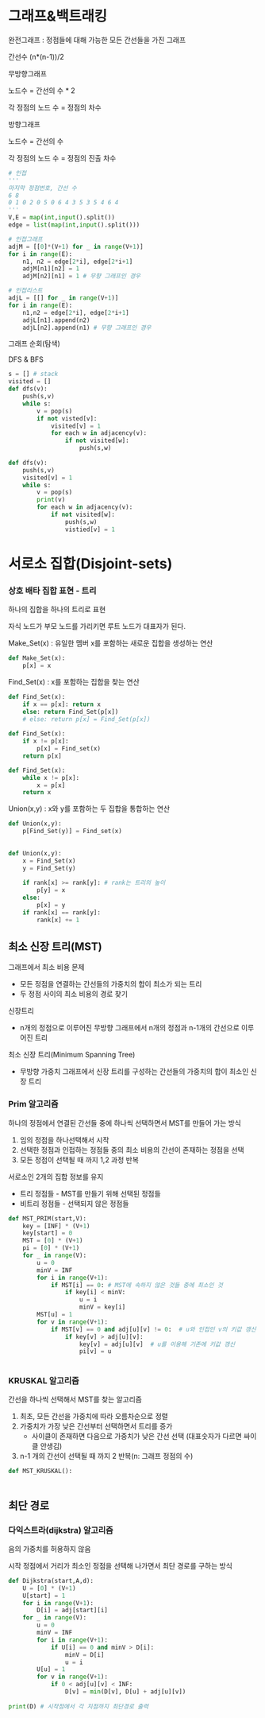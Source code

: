 # 그래프&백트래킹

완전그래프 : 정점들에 대해 가능한 모든 간선들을 가진 그래프

간선수 (n*(n-1))/2



무방향그래프

노드수 = 간선의 수 * 2

각 정점의 노드 수 = 정점의 차수



방향그래프

노드수 = 간선의 수

각 정점의 노드 수 = 정점의 진출 차수



```python
# 인접
'''
마지막 정점번호, 간선 수
6 8
0 1 0 2 0 5 0 6 4 3 5 3 5 4 6 4
'''
V,E = map(int,input().split())
edge = list(map(int,input().split()))

# 인접그래프
adjM = [[0]*(V+1) for _ in range(V+1)]
for i in range(E):
    n1, n2 = edge[2*i], edge[2*i+1]
    adjM[n1][n2] = 1
    adjM[n2][n1] = 1 # 무향 그래프인 경우

# 인접리스트
adjL = [[] for _ in range(V+1)]
for i in range(E):
    n1,n2 = edge[2*i], edge[2*i+1]
    adjL[n1].append(n2)
    adjL[n2].append(n1)	# 무향 그래프인 경우
```



그래프 순회(탐색)

DFS & BFS

```python
s = [] # stack
visited = []
def dfs(v):
	push(s,v)
    while s:
        v = pop(s)
        if not visted[v]:
            visited[v] = 1
            for each w in adjacency(v):
                if not visited[w]:
                    push(s,w)
                   
def dfs(v):
	push(s,v)
    visited[v] = 1
    while s:
        v = pop(s)
        print(v)
        for each w in adjacency(v):
            if not visited[w]:
                push(s,w)
                vistied[v] = 1
```





# 서로소 집합(Disjoint-sets)

### 상호 배타 집합 표현 - 트리

하나의 집합을 하나의 트리로 표현

자식 노드가 부모 노드를 가리키면 루트 노드가 대표자가 된다.



Make_Set(x) : 유일한 멤버 x를 포함하는 새로운 집합을 생성하는 연산

```python
def Make_Set(x):
    p[x] = x
```

Find_Set(x) : x를 포함하는 집합을 찾는 연산

```python
def Find_Set(x):
    if x == p[x]: return x
    else: return Find_Set(p[x])
    # else: return p[x] = Find_Set(p[x])
    
def Find_Set(x):    
    if x != p[x]:
        p[x] = Find_set(x)
    return p[x]

def Find_Set(x):
    while x != p[x]:
    	x = p[x]
    return x
```

Union(x,y) : x와 y를 포함하는 두 집합을 통합하는 연산

```python
def Union(x,y):
    p[Find_Set(y)] = Find_set(x)
    
    
def Union(x,y):
    x = Find_Set(x)
    y = Find_Set(y)
    
    if rank[x] >= rank[y]: # rank는 트리의 높이
        p[y] = x
    else:
        p[x] = y
    if rank[x] == rank[y]:
    	rank[x] += 1
```



## 최소 신장 트리(MST)

그래프에서 최소 비용 문제

- 모든 정점을 연결하는 간선들의 가중치의 합이 최소가 되는 트리
- 두 정점 사이의 최소 비용의 경로 찾기



신장트리

- n개의 정점으로 이루어진 무방향 그래프에서 n개의 정점과 n-1개의 간선으로 이루어진 트리



최소 신장 트리(Minimum Spanning Tree)

- 무방향 가중치 그래프에서 신장 트리를 구성하는 간선들의 가중치의 합이 최소인 신장 트리



### Prim 알고리즘

하나의 정점에서 연결된 간선들 중에 하나씩 선택하면서 MST를 만들어 가는 방식

1) 임의 정점을 하나선택해서 시작
2) 선택한 정점과 인접하는 정점들 중의 최소 비용의 간선이 존재하는 정점을 선택
3) 모든 정점이 선택될 때 까지 1,2 과정 반복



서로소인 2개의 집합 정보를 유지

- 트리 정점들 - MST를 만들기 위해 선택된 정점들
- 비트리 정점들 - 선택되지 않은 정점들



```python
def MST_PRIM(start,V):
    key = [INF] * (V+1)
    key[start] = 0
    MST = [0] * (V+1)
    pi = [0] * (V+1)
    for _ in range(V):
        u = 0
        minV = INF
        for i in range(V+1):
            if MST[i] == 0:	# MST에 속하지 않은 것들 중에 최소인 것
                if key[i] < minV:
                    u = i
                    minV = key[i]
        MST[u] = 1
        for v in range(V+1):
            if MST[v] == 0 and adj[u][v] != 0:	# u와 인접인 v의 키값 갱신
            	if key[v] > adj[u][v]:
                    key[v] = adj[u][v]	# u를 이용해 기존에 키값 갱신
                    pi[v] = u
    
```



### KRUSKAL 알고리즘

간선을 하나씩 선택해서 MST를 찾는 알고리즘

1) 최초, 모든 간선을 가중치에 따라 오름차순으로 정렬
2) 가중치가 가장 낮은 간선부터 선택하면서 트리를 증가
   - 사이클이 존재하면 다음으로 가중치가 낮은 간선 선택 (대표숫자가 다르면 싸이클 안생김)
3)  n-1 개의 간선이 선택될 때 까지 2 반복(n: 그래프 정점의 수)

```python
def MST_KRUSKAL():
    
```



## 최단 경로

### 다익스트라(dijkstra) 알고리즘

음의 가중치를 허용하지 않음

시작 정점에서 거리가 최소인 정점을 선택해 나가면서 최단 경로를 구하는 방식

```python
def Dijkstra(start,A,d):
    U = [0] * (V+1)
    U[start] = 1
    for i in range(V+1):
        D[i] = adj[start][i]
    for _ in range(V):
        u = 0
        minV = INF
        for i in range(V+1):
            if U[i] == 0 and minV > D[i]:
                minV = D[i]
                u = i
        U[u] = 1
        for v in range(V+1):
            if 0 < adj[u][v] < INF:
                D[v] = min(D[v], D[u] + adj[u][v])
                
print(D) # 시작점에서 각 지점까지 최단경로 출력
```

